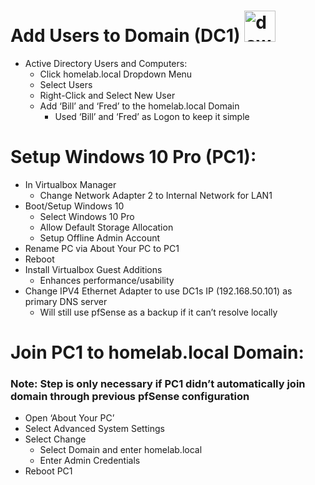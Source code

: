 # Add Users to Domain (DC1) <img width="50" height="50" alt="download" src="https://github.com/user-attachments/assets/79726ec2-4d77-4c8b-abca-60190640e3c6" /> 
- Active Directory Users and Computers:
  - Click homelab.local Dropdown Menu
  - Select Users
  - Right-Click and Select New User 
  - Add ‘Bill’ and ‘Fred’ to the homelab.local Domain
    - Used ‘Bill’ and ‘Fred’ as Logon to keep it simple 
# Setup Windows 10 Pro (PC1): 
- In Virtualbox Manager
  - Change Network Adapter 2 to Internal Network for LAN1
- Boot/Setup Windows 10
  - Select Windows 10 Pro 
  - Allow Default Storage Allocation 
  - Setup Offline Admin Account 
- Rename PC via About Your PC to PC1 
- Reboot
- Install Virtualbox Guest Additions 
  - Enhances performance/usability 
- Change IPV4 Ethernet Adapter to use DC1s IP (192.168.50.101) as primary DNS server
  - Will still use pfSense as a backup if it can’t resolve locally
# Join PC1 to homelab.local Domain: 
### Note: Step is only necessary if PC1 didn’t automatically join domain through previous pfSense configuration
- Open ‘About Your PC’ 
- Select Advanced System Settings
- Select Change 
  - Select Domain and enter homelab.local
  - Enter Admin Credentials 
- Reboot PC1
